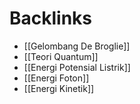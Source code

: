 # Backlinks
- [[Gelombang De Broglie]]
- [[Teori Quantum]]
- [[Energi Potensial Listrik]]
- [[Energi Foton]]
- [[Energi Kinetik]]